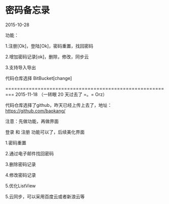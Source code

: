 密码备忘录
=========================================================
2015-10-28

功能：

1.注册[Ok]，登陆[Ok]，密码重置，找回密码

2.增加密码记录[ok]，删除，修改，同步云

3.支持导入导出

代码仓库选择 BitBucket[change]


=========================================================
2015-11-18 （一转眼 20 天过去了 =。= Orz）

代码仓库选择了github，昨天已经上传上去了，地址：https://github.com/baokang/

注意：先做功能，再做界面

登录 和 注册 功能可以了，后续美化界面

1.密码重置

2.通过电子邮件找回密码

3.删除密码记录

4.修改密码记录

5.优化ListView

5.云同步，可以采用百度云或者新浪云等
